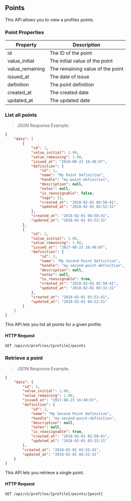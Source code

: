 ## Points

This API allows you to view a profiles points.

### Point Properties

| Property               | Description                        |
|-------------------------|------------------------------------|
| id                      | The ID of the point                |
| value_initial           | The initial value of the point     |
| value_remaining         | The remaining value of the point   |
| issued_at               | The date of issue                  |
| definition              | The point definition               |
| created_at              | The created date                   |
| updated_at              | The updated date                   |

### List all points

> JSON Response Example:
                
```json
{
    "data": [
        {
            "id": 1,
            "value_initial": 2.00,
            "value_remaining": 1.00,
            "issued_at": "2018-08-23 16:40:07",
            "definition": {
                "id": 1,
                "name": "My Point Definition",
                "handle": "my-point-definition",
                "description": null,
                "notes": null,
                "is_reassignable": false,
                "tags": [],
                "created_at": "2018-02-01 04:58:41",
                "updated_at": "2018-02-01 03:52:31"
            },
            "created_at": "2018-02-01 04:58:41",
            "updated_at": "2018-02-01 03:52:31"
        },
        {
            "id": 2,
            "value_initial": 1.00,
            "value_remaining": 1.00,
            "issued_at": "2017-08-23 16:40:07",
            "definition": {
                "id": 2,
                "name": "My Second Point Definition",
                "handle": "my-second-point-definition",
                "description": null,
                "notes": null,
                "is_reassignable": true,
                "created_at": "2018-02-01 02:58:41",
                "updated_at": "2018-02-01 03:32:31"
            },
            "created_at": "2018-02-01 03:52:41",
            "updated_at": "2018-02-01 04:52:31"
        }
    ]
}
```

This API lets you list all points for a given profile.

#### HTTP Request

`GET /api/v1/profiles/{profile}/points`

### Retrieve a point

> JSON Response Example:
                
```json
{
    "data": {
        "id": 2,
        "value_initial": 1.00,
        "value_remaining": 1.00,
        "issued_at": "2017-08-23 16:40:07",
        "definition": {
            "id": 2,
            "name": "My Second Point Definition",
            "handle": "my-second-point-definition",
            "description": null,
            "notes": null,
            "is_reassignable": true,
            "created_at": "2018-02-01 02:58:41",
            "updated_at": "2018-02-01 03:32:31"
        },
        "created_at": "2018-02-01 03:52:41",
        "updated_at": "2018-02-01 04:52:31"
    }
}
```

This API lets you retrieve a single point.

#### HTTP Request

`GET /api/v1/profiles/{profile}/points/{point}`